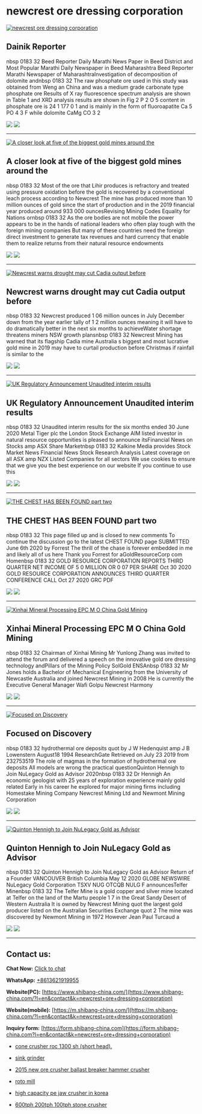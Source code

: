 # newcrest ore dressing corporation

<a href="https://swt.shibang-china.com/?l=en&img&k=newcrest+ore+dressing+corporation" target="_blank">![newcrest ore dressing corporation](http://static.shibang-china.com/all-800x300/171.jpg)</a>

## Dainik Reporter
nbsp 0183 32 Beed Reporter Daily Marathi News Paper in Beed District and Most Popular Marathi Daily Newspaper in Beed Maharashtra Beed Reporter Marathi Newspaper of MaharashtraInvestigation of decomposition of dolomite andnbsp 0183 32 The raw phosphate ore used in this study was obtained from Weng an China and was a medium grade carbonate type phosphate ore Results of X ray fluorescence spectrum analysis are shown in Table 1 and XRD analysis results are shown in Fig 2 P 2 O 5 content in phosphate ore is 24 1 177 0 1 and is mainly in the form of fluoroapatite Ca 5 PO 4 3 F while dolomite CaMg CO 3 2


<a href="https://whatsapp.shibangsoft.com/WhatsApp.php" target="_blank" title="WhatsApp">![](http://static.shibang-china.com/icon/whatsapp.png)</a> <a href="https://swt.shibang-china.com/?l=en&icon&k=newcrest+ore+dressing+corporation" target="_blank">![](http://static.shibang-china.com/icon/chat-en.png)</a>

---

<a href="https://swt.shibang-china.com/?l=en&img&k=newcrest+ore+dressing+corporation" target="_blank">![A closer look at five of the biggest gold mines around the](http://static.shibang-china.com/all-800x300/1417.jpg)</a>

## A closer look at five of the biggest gold mines around the
nbsp 0183 32 Most of the ore that Lihir produces is refractory and treated using pressure oxidation before the gold is recovered by a conventional leach process according to Newcrest The mine has produced more than 10 million ounces of gold since the start of production and in the 2019 financial year produced around 933 000 ouncesRevising Mining Codes Equality for Nations ornbsp 0183 32 As the ore bodies are not mobile the power appears to be in the hands of national leaders who often play tough with the foreign mining companies But many of these countries need the foreign direct investment to generate tax revenues and hard currency that enable them to realize returns from their natural resource endowments


<a href="https://whatsapp.shibangsoft.com/WhatsApp.php" target="_blank" title="WhatsApp">![](http://static.shibang-china.com/icon/whatsapp.png)</a> <a href="https://swt.shibang-china.com/?l=en&icon&k=newcrest+ore+dressing+corporation" target="_blank">![](http://static.shibang-china.com/icon/chat-en.png)</a>

---

<a href="https://swt.shibang-china.com/?l=en&img&k=newcrest+ore+dressing+corporation" target="_blank">![Newcrest warns drought may cut Cadia output before](http://static.shibang-china.com/all-800x300/1022.jpg)</a>

## Newcrest warns drought may cut Cadia output before
nbsp 0183 32 Newcrest produced 1 06 million ounces in July December down from the year earlier tally of 1 2 million ounces meaning it will have to do dramatically better in the next six months to achieveWater shortage threatens miners NSW growth plansnbsp 0183 32 Newcrest Mining has warned that its flagship Cadia mine Australia s biggest and most lucrative gold mine in 2019 may have to curtail production before Christmas if rainfall is similar to the


<a href="https://whatsapp.shibangsoft.com/WhatsApp.php" target="_blank" title="WhatsApp">![](http://static.shibang-china.com/icon/whatsapp.png)</a> <a href="https://swt.shibang-china.com/?l=en&icon&k=newcrest+ore+dressing+corporation" target="_blank">![](http://static.shibang-china.com/icon/chat-en.png)</a>

---

<a href="https://swt.shibang-china.com/?l=en&img&k=newcrest+ore+dressing+corporation" target="_blank">![UK Regulatory Announcement Unaudited interim results](http://static.shibang-china.com/all-800x300/246.jpg)</a>

## UK Regulatory Announcement Unaudited interim results
nbsp 0183 32 Unaudited interim results for the six months ended 30 June 2020 Metal Tiger plc the London Stock Exchange AIM listed investor in natural resource opportunities is pleased to announce itsFinancial News on Stocks amp ASX Share Marketnbsp 0183 32 Kalkine Media provides Stock Market News Financial News Stock Research Analysis Latest coverage on all ASX amp NZX Listed Companies for all sectors We use cookies to ensure that we give you the best experience on our website If you continue to use this


<a href="https://whatsapp.shibangsoft.com/WhatsApp.php" target="_blank" title="WhatsApp">![](http://static.shibang-china.com/icon/whatsapp.png)</a> <a href="https://swt.shibang-china.com/?l=en&icon&k=newcrest+ore+dressing+corporation" target="_blank">![](http://static.shibang-china.com/icon/chat-en.png)</a>

---

<a href="https://swt.shibang-china.com/?l=en&img&k=newcrest+ore+dressing+corporation" target="_blank">![THE CHEST HAS BEEN FOUND part two](http://static.shibang-china.com/all-800x300/66.jpg)</a>

## THE CHEST HAS BEEN FOUND part two
nbsp 0183 32 This page filled up and is closed to new comments To continue the discussion go to the latest CHEST FOUND page SUBMITTED June 6th 2020 by Forrest The thrill of the chase is forever embedded in me and likely all of us here Thank you Forrest for aGoldResourceCorp com Homenbsp 0183 32 GOLD RESOURCE CORPORATION REPORTS THIRD QUARTER NET INCOME OF 5 0 MILLION OR 0 07 PER SHARE Oct 30 2020 GOLD RESOURCE CORPORATION ANNOUNCES THIRD QUARTER CONFERENCE CALL Oct 27 2020 GRC PDF


<a href="https://whatsapp.shibangsoft.com/WhatsApp.php" target="_blank" title="WhatsApp">![](http://static.shibang-china.com/icon/whatsapp.png)</a> <a href="https://swt.shibang-china.com/?l=en&icon&k=newcrest+ore+dressing+corporation" target="_blank">![](http://static.shibang-china.com/icon/chat-en.png)</a>

---

<a href="https://swt.shibang-china.com/?l=en&img&k=newcrest+ore+dressing+corporation" target="_blank">![Xinhai Mineral Processing EPC M O China Gold Mining](http://static.shibang-china.com/all-800x300/229.jpg)</a>

## Xinhai Mineral Processing EPC M O China Gold Mining
nbsp 0183 32 Chairman of Xinhai Mining Mr Yunlong Zhang was invited to attend the forum and delivered a speech on the innovative gold ore dressing technology andPillars of the Mining Policy SolGold ENSAnbsp 0183 32 Mr Jones holds a Bachelor of Mechanical Engineering from the University of Newcastle Australia and joined Newcrest Mining in 2008 He is currently the Executive General Manager Wafi Golpu Newcrest Harmony


<a href="https://whatsapp.shibangsoft.com/WhatsApp.php" target="_blank" title="WhatsApp">![](http://static.shibang-china.com/icon/whatsapp.png)</a> <a href="https://swt.shibang-china.com/?l=en&icon&k=newcrest+ore+dressing+corporation" target="_blank">![](http://static.shibang-china.com/icon/chat-en.png)</a>

---

<a href="https://swt.shibang-china.com/?l=en&img&k=newcrest+ore+dressing+corporation" target="_blank">![Focused on Discovery](http://static.shibang-china.com/all-800x300/1197.jpg)</a>

## Focused on Discovery
nbsp 0183 32 hydrothermal ore deposits quot by J W Hedenquist amp J B Lowenstern August18 1994 ResearchGate Retrieved on July 23 2019 from 232753519 The role of magmas in the formation of hydrothermal ore deposits All models are wrong the practical questionQuinton Hennigh to Join NuLegacy Gold as Advisor 2020nbsp 0183 32 Dr Hennigh An economic geologist with 25 years of exploration experience mainly gold related Early in his career he explored for major mining firms including Homestake Mining Company Newcrest Mining Ltd and Newmont Mining Corporation


<a href="https://whatsapp.shibangsoft.com/WhatsApp.php" target="_blank" title="WhatsApp">![](http://static.shibang-china.com/icon/whatsapp.png)</a> <a href="https://swt.shibang-china.com/?l=en&icon&k=newcrest+ore+dressing+corporation" target="_blank">![](http://static.shibang-china.com/icon/chat-en.png)</a>

---

<a href="https://swt.shibang-china.com/?l=en&img&k=newcrest+ore+dressing+corporation" target="_blank">![Quinton Hennigh to Join NuLegacy Gold as Advisor](http://static.shibang-china.com/all-800x300/1510.jpg)</a>

## Quinton Hennigh to Join NuLegacy Gold as Advisor
nbsp 0183 32 Quinton Hennigh to Join NuLegacy Gold as Advisor Return of a Founder VANCOUVER British Columbia May 12 2020 GLOBE NEWSWIRE NuLegacy Gold Corporation TSXV NUG OTCQB NULG F announcesTelfer Minenbsp 0183 32 The Telfer Mine is a gold copper and silver mine located at Telfer on the land of the Martu people 1 7 in the Great Sandy Desert of Western Australia It is owned by Newcrest Mining quot the largest gold producer listed on the Australian Securities Exchange quot 2 The mine was discovered by Newmont Mining in 1972 However Jean Paul Turcaud a


<a href="https://whatsapp.shibangsoft.com/WhatsApp.php" target="_blank" title="WhatsApp">![](http://static.shibang-china.com/icon/whatsapp.png)</a> <a href="https://swt.shibang-china.com/?l=en&icon&k=newcrest+ore+dressing+corporation" target="_blank">![](http://static.shibang-china.com/icon/chat-en.png)</a>

---
## Contact us:

**Chat Now:** [Click to chat](https://swt.shibang-china.com?l=en&contact&k=newcrest+ore+dressing+corporation)

**WhatsApp:**  [+8613621919955](https://whatsapp.shibangsoft.com/WhatsApp.php)

**Website(PC):** [https://www.shibang-china.com/](https://www.shibang-china.com/?l=en&contact&k=newcrest+ore+dressing+corporation)

**Website(mobile):** [https://m.shibang-china.com/](https://m.shibang-china.com/?l=en&contact&k=newcrest+ore+dressing+corporation)

**Inquiry form:** [https://form.shibang-china.com](https://form.shibang-china.com?l=en&contact&k=newcrest+ore+dressing+corporation)

* [cone crusher roc 1300 sh (short head).](../167/cone%20crusher%20roc%201300%20sh%20%28short%20head%29..md)

* [sink grinder](../165/sink%20grinder.md)

* [2015 new ore crusher ballast breaker hammer crusher](../162/2015%20new%20ore%20crusher%20ballast%20breaker%20hammer%20crusher.md)

* [roto mill](../163/roto%20mill.md)

* [high capacity pe jaw crusher in korea](../170/high%20capacity%20pe%20jaw%20crusher%20in%20korea.md)

* [600tph 200tph 100tph stone crusher](../170/600tph%20200tph%20100tph%20stone%20crusher.md)